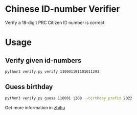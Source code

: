 # Chinese ID-number Verifier
Verify a 18-digit PRC Citizen ID number is correct

# Usage

## Verify given id-numbers

```bash
python3 verify.py verify 110001191101011293
```

## Guess birthday
```bash
python3 verify.py guess 110001 1208 --birthday_prefix 2022
```

Get more information in [zhihu](https://zhuanlan.zhihu.com/p/53759238)
